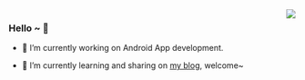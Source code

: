 <img align="right" src="https://github-readme-stats.vercel.app/api?username=dahui888&show_icons=true&icon_color=CE1D2D&text_color=718096&bg_color=ffffff&hide_title=true" />

### Hello ~ 👋

- 🔭 I’m currently working on Android App development. 

- 🌱 I’m currently learning and sharing on [my blog](https://www.jianshu.com/u/37d88b909f3b), welcome~
